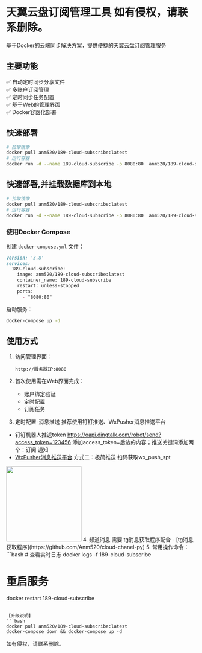 
# 天翼云盘订阅管理工具 如有侵权，请联系删除。

基于Docker的云端同步解决方案，提供便捷的天翼云盘订阅管理服务

## 主要功能

✅ 自动定时同步分享文件  
✅ 多账户订阅管理  
✅ 定时同步任务配置  
✅ 基于Web的管理界面  
✅ Docker容器化部署

## 快速部署
```bash
# 拉取镜像
docker pull anm520/189-cloud-subscribe:latest
# 运行容器
docker run -d --name 189-cloud-subscribe -p 8080:80  anm520/189-cloud-subscribe:latest
```
## 快速部署,并挂载数据库到本地
```bash
# 拉取镜像
docker pull anm520/189-cloud-subscribe:latest
# 运行容器
docker run -d --name 189-cloud-subscribe -p 8080:80  anm520/189-cloud-subscribe:latest -v /your/path/data:/code/data
```
### 使用Docker Compose
创建 `docker-compose.yml` 文件：
```yaml:189-cloud-subscribe/README.md
version: '3.8'
services:
  189-cloud-subscribe:
    image: anm520/189-cloud-subscribe:latest
    container_name: 189-cloud-subscribe
    restart: unless-stopped
    ports:
      - "8080:80"
```

启动服务：
```bash
docker-compose up -d
```

## 使用方式

1. 访问管理界面：
   ```
   http://服务器IP:8080
   ```

2. 首次使用需在Web界面完成：
   - 账户绑定验证
   - 定时配置
   - 订阅任务
3. 定时配置-消息推送 推荐使用钉钉推送、WxPusher消息推送平台
  - 钉钉机器人推送token https://oapi.dingtalk.com/robot/send?access_token=123456 添加access_token=后边的内容；推送关键词添加两个：订阅 通知
  -  [WxPusher消息推送平台](https://wxpusher.zjiecode.com/docs/#/?id=获取spt) 方式二：极简推送  扫码获取wx_push_spt     
   <img src="https://wxpusher.zjiecode.com/api/qrcode/RwjGLMOPTYp35zSYQr0HxbCPrV9eU0wKVBXU1D5VVtya0cQXEJWPjqBdW3gKLifS.jpg" width="200" />
4. 频道消息 需要 tg消息获取程序配合
  - [tg消息获取程序](https://github.com/Anm520/cloud-chanel-py)
5. 常用操作命令：
```bash
# 查看实时日志
docker logs -f 189-cloud-subscribe

# 重启服务
docker restart 189-cloud-subscribe
```

【升级说明】
```bash
docker pull anm520/189-cloud-subscribe:latest
docker-compose down && docker-compose up -d
```
如有侵权，请联系删除。